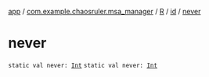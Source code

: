 [app](../../../index.md) / [com.example.chaosruler.msa_manager](../../index.md) / [R](../index.md) / [id](index.md) / [never](.)

# never

`static val never: `[`Int`](https://kotlinlang.org/api/latest/jvm/stdlib/kotlin/-int/index.html)
`static val never: `[`Int`](https://kotlinlang.org/api/latest/jvm/stdlib/kotlin/-int/index.html)